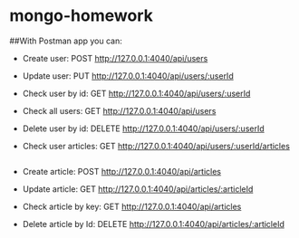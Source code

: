 # mongo-homework

##With Postman app you can:


* Create user: POST http://127.0.0.1:4040/api/users

* Update user: PUT http://127.0.0.1:4040/api/users/:userId

* Check user by id: GET http://127.0.0.1:4040/api/users/:userId

* Check all users: GET http://127.0.0.1:4040/api/users

* Delete user by id: DELETE http://127.0.0.1:4040/api/users/:userId

* Check user articles: GET http://127.0.0.1:4040/api/users/:userId/articles

```
```

* Create article: POST http://127.0.0.1:4040/api/articles

* Update article: GET http://127.0.0.1:4040/api/articles/:articleId

* Check article by key: GET http://127.0.0.1:4040/api/articles

* Delete article by Id: DELETE http://127.0.0.1:4040/api/articles/:articleId


